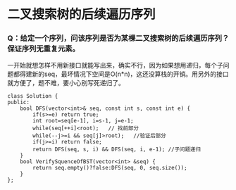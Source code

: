 # 二叉搜索树的后续遍历序列

### Q：给定一个序列，问该序列是否为某棵二叉搜索树的后续遍历序列？保证序列无重复元素。

一开始就想怎样不用新接口就能写出来，确实不行，因为如果想用递归，每个子问题都得建新的seq，最坏情况下空间是O(n*n)，这还没算栈的开销。用另外的接口就方便了，题不难，要小心别写死递归了。

```
class Solution {
public:
    bool DFS(vector<int>& seq, const int s, const int e) {
		if(s>=e) return true;
        int root=seq[e-1], i=s-1, j=e-1;
        while(seq[++i]<root);	// 找前部分
        while(--j>=i && seq[j]>root);	//验证后部分
        if(j>=i) return false;
        return DFS(seq, s, i) && DFS(seq, i, e-1); //子问题递归
    }
    bool VerifySquenceOfBST(vector<int> &seq) {
        return seq.empty()?false:DFS(seq, 0, seq.size());
    }
};
```